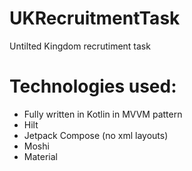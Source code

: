 # UKRecruitmentTask
Untilted Kingdom recrutiment task

# Technologies used:
- Fully written in Kotlin in MVVM pattern
- Hilt
- Jetpack Compose (no xml layouts)
- Moshi
- Material

